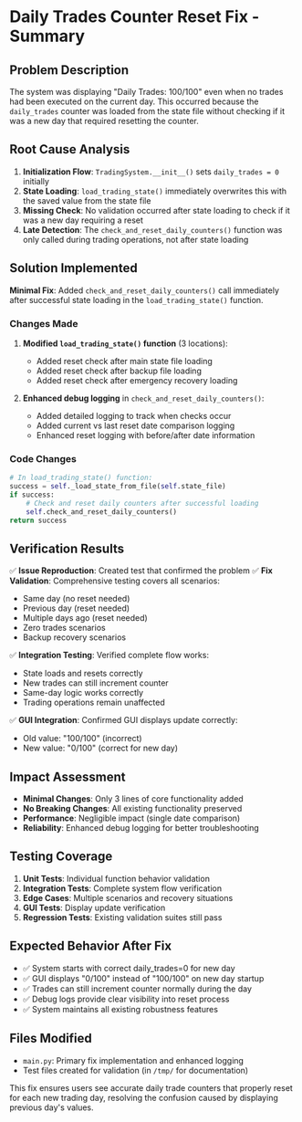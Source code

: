 # Daily Trades Counter Reset Fix - Summary

## Problem Description
The system was displaying "Daily Trades: 100/100" even when no trades had been executed on the current day. This occurred because the `daily_trades` counter was loaded from the state file without checking if it was a new day that required resetting the counter.

## Root Cause Analysis
1. **Initialization Flow**: `TradingSystem.__init__()` sets `daily_trades = 0` initially
2. **State Loading**: `load_trading_state()` immediately overwrites this with the saved value from the state file
3. **Missing Check**: No validation occurred after state loading to check if it was a new day requiring a reset
4. **Late Detection**: The `check_and_reset_daily_counters()` function was only called during trading operations, not after state loading

## Solution Implemented
**Minimal Fix**: Added `check_and_reset_daily_counters()` call immediately after successful state loading in the `load_trading_state()` function.

### Changes Made
1. **Modified `load_trading_state()` function** (3 locations):
   - Added reset check after main state file loading
   - Added reset check after backup file loading  
   - Added reset check after emergency recovery loading

2. **Enhanced debug logging** in `check_and_reset_daily_counters()`:
   - Added detailed logging to track when checks occur
   - Added current vs last reset date comparison logging
   - Enhanced reset logging with before/after date information

### Code Changes
```python
# In load_trading_state() function:
success = self._load_state_from_file(self.state_file)
if success:
    # Check and reset daily counters after successful loading
    self.check_and_reset_daily_counters()
return success
```

## Verification Results
✅ **Issue Reproduction**: Created test that confirmed the problem
✅ **Fix Validation**: Comprehensive testing covers all scenarios:
   - Same day (no reset needed)
   - Previous day (reset needed) 
   - Multiple days ago (reset needed)
   - Zero trades scenarios
   - Backup recovery scenarios

✅ **Integration Testing**: Verified complete flow works:
   - State loads and resets correctly
   - New trades can still increment counter
   - Same-day logic works correctly
   - Trading operations remain unaffected

✅ **GUI Integration**: Confirmed GUI displays update correctly:
   - Old value: "100/100" (incorrect)
   - New value: "0/100" (correct for new day)

## Impact Assessment
- **Minimal Changes**: Only 3 lines of core functionality added
- **No Breaking Changes**: All existing functionality preserved
- **Performance**: Negligible impact (single date comparison)
- **Reliability**: Enhanced debug logging for better troubleshooting

## Testing Coverage
1. **Unit Tests**: Individual function behavior validation
2. **Integration Tests**: Complete system flow verification
3. **Edge Cases**: Multiple scenarios and recovery situations
4. **GUI Tests**: Display update verification
5. **Regression Tests**: Existing validation suites still pass

## Expected Behavior After Fix
- ✅ System starts with correct daily_trades=0 for new day
- ✅ GUI displays "0/100" instead of "100/100" on new day startup
- ✅ Trades can still increment counter normally during the day
- ✅ Debug logs provide clear visibility into reset process
- ✅ System maintains all existing robustness features

## Files Modified
- `main.py`: Primary fix implementation and enhanced logging
- Test files created for validation (in `/tmp/` for documentation)

This fix ensures users see accurate daily trade counters that properly reset for each new trading day, resolving the confusion caused by displaying previous day's values.